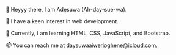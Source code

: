 👋 Heyyy there, I am Adesuwa (Ah-day-sue-wa).

👀 I have a keen interest in web development.   

🌱 Currently, I am learning HTML, CSS, JavaScript, and Bootstrap.

📫 You can reach me at daysuwaaiwerioghene@icloud.com.



<!---
Aiwerioghene/Aiwerioghene is a ✨ special ✨ repository because its `README.md` (this file) appears on your GitHub profile.
You can click the Preview link to take a look at your changes.
--->

